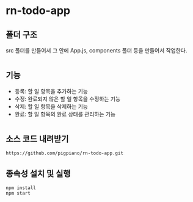 # rn-todo-app

## 폴더 구조

src 폴더를 만들어서 그 안에 App.js, components 폴더 등을 만들어서 작업한다.

#

## 기능

- 등록: 할 일 항목을 추가하는 기능
- 수정: 완료되지 않은 할 일 항목을 수정하는 기능
- 삭제: 할 일 항목을 삭제하는 기능
- 완료: 할 일 항목의 완료 상태를 관리하는 기능

#

## 소스 코드 내려받기

```
https://github.com/pigpiano/rn-todo-app.git
```

## 종속성 설치 및 실행

```
npm install
npm start
```
